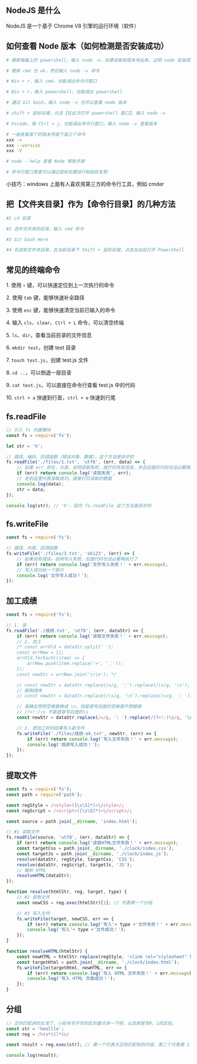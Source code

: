 ## NodeJS 是什么

NodeJS 是一个基于 Chrome V8 引擎的运行环境（软件）

## 如何查看 Node 版本（如何检测是否安装成功）

```bash
# 搜索电脑上的 powershell，输入 node -v，如果说能有版本号出来，证明 node 安装成功了

# 搜索 cmd 也 ok，然后输入 node -v 命令

# Win + r，输入 cmd，也能调出命令行窗口

# Win + r，输入 powershell，也能调出 powershell

# 通过 Git bash，输入 node -v 也可以查看 node 版本

# shift + 鼠标右键，点击【在此次打开 powershell 窗口】，输入 node -v

# Vscode，按 Ctrl + j，也能调出命令行窗口，输入 node -v 查看版本
```

```bash
# 一般查看某个的版本号就下面三个命令
xxx -v
xxx --version
xxx -V
```

```bash
# node --help 查看 Node 帮助手册
```

```bash
# 命令行窗口里面可以通过鼠标右键进行粘贴和复制
```

小技巧：windows 上面有人喜欢用第三方的命令行工具，例如 cmder

## 把【文件夹目录】作为【命令行目录】的几种方法

```bash
#1 cd 目录

#2 选中文件夹的目录，输入 cmd 命令

#3 Git bash Here

#4 先进到文件夹目录，在当前目录下 Shift + 鼠标右键，点击在此处打开 PowerShell
```

## 常见的终端命令

1\. 使用 `↑` 键，可以快速定位到上一次执行的命令

2\. 使用 `tab` 键，能够快速补全路径

3\. 使用 `esc` 键，能够快速清空当前已输入的命令

4\. 输入 `cls`、`clear`、`Ctrl + L` 命令，可以清空终端

5\. `ls`、`dir`，查看当前目录的文件信息

6\. `mkdir test`，创建 test 目录

7\. `touch test.js`，创建 test.js 文件

8\. `cd ..`，可以倒退一层目录

9\. `cat test.js`，可以直接在命令行查看 test.js 中的代码

10\. `ctrl + a` 快速到行首，`ctrl + e` 快速到行尾


## fs.readFile

```js
// 引入 fs 内置模块
const fs = require('fs');

let str = 'h';

// 路径、编码、回调函数（错误对象、数据），这个方法是异步的
fs.readFile('./files/1.txt', 'utf8', (err, data) => {
    // 如果 err 存在，为真，说明读取失败，就打印失败信息，并且后面的代码也没必要再执行了
    if (err) return console.log('读取失败', err);
    // 走到这里代表读取成功，直接打印读取的数据
    console.log(data);
    str = data;
});

console.log(str); // 'h'，因为 fs.readFile 这个方法是异步的
```

## fs.writeFile

```js
const fs = require('fs');

// 路径、内容、回调函数
fs.writeFile('./files/3.txt', 'ok123', (err) => {
    // 如果说有错误，说明写入失败，后面代码也没必要再执行了
    if (err) return console.log('文件写入失败！' + err.message);
    // 写入成功给一个提示
    console.log('文件写入成功！');
});
```

## 加工成绩

```js
const fs = require('fs');

// 1. 读
fs.readFile('./成绩.txt', 'utf8', (err, dataStr) => {
    if (err) return console.log('读取文件失败！' + err.message);
    // 2. 加工
    /* const arrOld = dataStr.split(' ');
    const arrNew = [];
    arrOld.forEach((item) => {
        arrNew.push(item.replace('=', '：'));
    });
    const newStr = arrNew.join('\r\n'); */

    // const newStr = dataStr.replace(/=/g, ':').replace(/\s/g, '\n');
    // 颠倒顺序
    // const newStr = dataStr.replace(/\s/g, '\n').replace(/=/g, ': ');

    // 我确实想把空格替换成 \n，但是冒号后面的空格我不想替换
    // (?<!:)\s 不能是冒号后面的\s
    const newStr = dataStr.replace(/=/g, ': ').replace(/(?<!:)\s/g, '\n');

    // 3. 把加工好的结果写入新文件
    fs.writeFile('./files/成绩-ok.txt', newStr, (err) => {
        if (err) return console.log('写入文件失败！' + err.message);
        console.log('成绩写入成功！');
    });
});
```

## 提取文件

```js
const fs = require('fs');
const path = require('path');

const regStyle = /<style>([\s\S]*)<\/style>/;
const regScript = /<script>([\s\S]*)<\/script>/;

const source = path.join(__dirname, 'index.html');

// #1 读取文件
fs.readFile(source, 'utf8', (err, dataStr) => {
    if (err) return console.log('读取HTML文件失败！' + err.message);
    const targetCss = path.join(__dirname, './clock/index.css');
    const targetJs = path.join(__dirname, './clock/index.js');
    resolve(dataStr, regStyle, targetCss, 'CSS');
    resolve(dataStr, regScript, targetJs, 'JS');
    // 解析 HTML
    resolveHTML(dataStr);
});

function resolve(htmlStr, reg, target, type) {
    // #2 提取文件
    const newCSS = reg.exec(htmlStr)[1]; // 代表第一个分组

    // #3 写入文件
    fs.writeFile(target, newCSS, err => {
        if (err) return console.log('写入'+ type +'文件失败！' + err.message);
        console.log('写入'+ type +'文件成功！');
    });
}

function resolveHTML(htmlStr) {
    const newHTML = htmlStr.replace(regStyle, '<link rel="stylesheet" href="./index.css" />').replace(regScript, '<script src="./index.js"></script>');
    const targetHtml = path.join(__dirname, './clock/index.html');
    fs.writeFile(targetHtml, newHTML, err => {
        if (err) return console.log('写入 HTML 文件失败！' + err.message);
        console.log('写入 HTML 页面成功！');
    });
}
```

## 分组

```js
// 正则匹配讲的太浅了，小括号写不写的区别重点讲一下吧，以及那里写0，1的区别。
const str = 'heelllo';
const reg = /h(e*)(l*)o/

const result = reg.exec(str); // 第一个代表大正则匹配到的内容、第二个代表第 1 个分组的内容，第三个代表第 2 个分组的内容...

console.log(result);
```